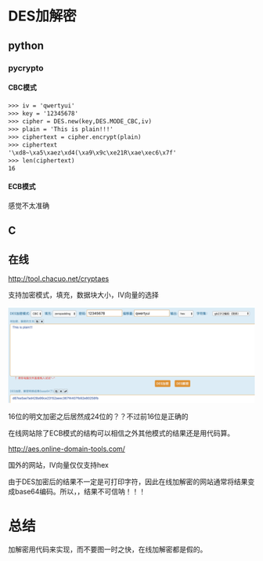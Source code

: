 # DES加解密

## python

### pycrypto

#### CBC模式

```
>>> iv = 'qwertyui'
>>> key = '12345678'
>>> cipher = DES.new(key,DES.MODE_CBC,iv)
>>> plain = 'This is plain!!!'
>>> ciphertext = cipher.encrypt(plain)
>>> ciphertext
'\xd8~\xa5\xaez\xd4(\xa9\x9c\xe21R\xae\xec6\x7f'
>>> len(ciphertext)
16
```
#### ECB模式


感觉不太准确

## C


## 在线

http://tool.chacuo.net/cryptaes

支持加密模式，填充，数据块大小，IV向量的选择

![01](01.png)

16位的明文加密之后居然成24位的？？不过前16位是正确的

在线网站除了ECB模式的结构可以相信之外其他模式的结果还是用代码算。


http://aes.online-domain-tools.com/

国外的网站，IV向量仅仅支持hex

由于DES加密后的结果不一定是可打印字符，因此在线加解密的网站通常将结果变成base64编码。所以，，结果不可信呐！！！

# 总结

加解密用代码来实现，而不要图一时之快，在线加解密都是假的。